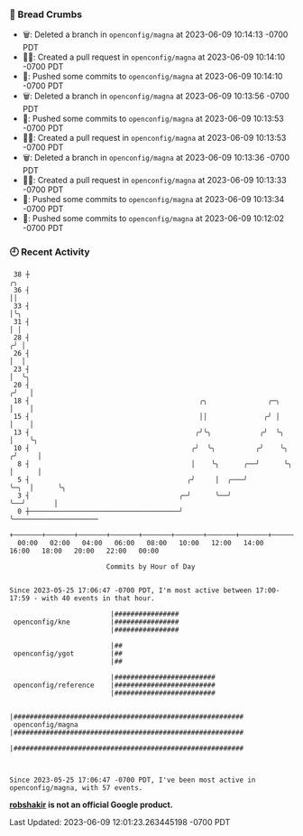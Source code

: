 ### 🍞 Bread Crumbs

 * 🗑: Deleted a branch in `openconfig/magna` at 2023-06-09 10:14:13 -0700 PDT
 * ✍🏼: Created a pull request in `openconfig/magna` at 2023-06-09 10:14:10 -0700 PDT
 * 🚢: Pushed some commits to `openconfig/magna` at 2023-06-09 10:14:10 -0700 PDT
 * 🗑: Deleted a branch in `openconfig/magna` at 2023-06-09 10:13:56 -0700 PDT
 * 🚢: Pushed some commits to `openconfig/magna` at 2023-06-09 10:13:53 -0700 PDT
 * ✍🏼: Created a pull request in `openconfig/magna` at 2023-06-09 10:13:53 -0700 PDT
 * 🗑: Deleted a branch in `openconfig/magna` at 2023-06-09 10:13:36 -0700 PDT
 * ✍🏼: Created a pull request in `openconfig/magna` at 2023-06-09 10:13:33 -0700 PDT
 * 🚢: Pushed some commits to `openconfig/magna` at 2023-06-09 10:13:34 -0700 PDT
 * 🚢: Pushed some commits to `openconfig/magna` at 2023-06-09 10:12:02 -0700 PDT

### 🕘 Recent Activity
```
 38 ┼                                                                        ╭╮
 36 ┤                                                                        ││
 33 ┤                                                                        │╰╮
 31 ┤                                                                        │ │
 28 ┤                                                                       ╭╯ │
 26 ┤                                                                       │  │
 23 ┤                                                                       │  ╰╮
 20 ┤                                                                      ╭╯   │
 18 ┤                                          ╭╮               ╭─╮        │    │
 15 ┤                                          ││              ╭╯ │        │    │
 13 ┤                                         ╭╯╰╮            ╭╯  ╰╮       │    ╰╮
 10 ┤                                        ╭╯  ╰╮          ╭╯    ╰╮     ╭╯     │
  8 ┤                                        │    ╰╮      ╭──╯      ╰╮    │      │
  5 ┤                                       ╭╯     │  ╭───╯          ╰─╮  │      ╰╮
  3 ┤                                     ╭─╯      ╰──╯                ╰──╯       │
  0 ┼─────────────────────────────────────╯                                       ╰─────────────────────
    +───────+───────+───────+───────+───────+───────+───────+───────+───────+───────+───────+───────+────
  00:00   02:00   04:00   06:00   08:00   10:00   12:00   14:00   16:00   18:00   20:00   22:00   00:00   

						Commits by Hour of Day


Since 2023-05-25 17:06:47 -0700 PDT, I'm most active between 17:00-17:59 - with 40 events in that hour.

```



```
                         |################
 openconfig/kne          |################
                         |################

                         |##
 openconfig/ygot         |##
                         |##

                         |#########################
 openconfig/reference    |#########################
                         |#########################

                         |#########################################################
 openconfig/magna        |#########################################################
                         |#########################################################



Since 2023-05-25 17:06:47 -0700 PDT, I've been most active in openconfig/magna, with 57 events.

```
**[robshakir](mailto:robjs@google.com) is not an official Google product.**  


Last Updated: 2023-06-09 12:01:23.263445198 -0700 PDT
